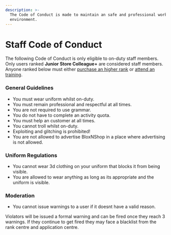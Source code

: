 ```yaml
---
description: >-
  The Code of Conduct is made to maintain an safe and professional working
  environment.
---
```


# Staff Code of Conduct

The following Code of Conduct is only eligible to on-duty staff members. Only users ranked **Junior Store Colleague+** are considered staff members. Anyone ranked below must either [purchase an higher rank](https://www.roblox.com/games/85187706204057) or [attend an training](https://www.roblox.com/games/117919086952299/BloxNShop-Staff-Training-Center).&#x20;

### General Guidelines

* &#x20;You must wear uniform whilst on-duty.
* You must remain professional and respectful at all times.
* You are not required to use grammar.
* You do not have to complete an activity quota.
* You must help an customer at all times.
* You cannot troll whilst on-duty.
* Exploiting and glitching is prohibited!
* You are not allowed to advertise BloxNShop in a place where advertising is not allowed.

### Uniform Regulations

* You cannot wear 3d clothing on your uniform that blocks it from being visible.
* You are allowed to wear anything as long as its appropriate and the uniform is visible.

### Moderation

* You cannot issue warnings to a user if it doesnt have a valid reason.

Violators will be issued a formal warning and can be fired once they reach 3 warnings. If they continue to get fired they may face a blacklist from the rank centre and application centre.
